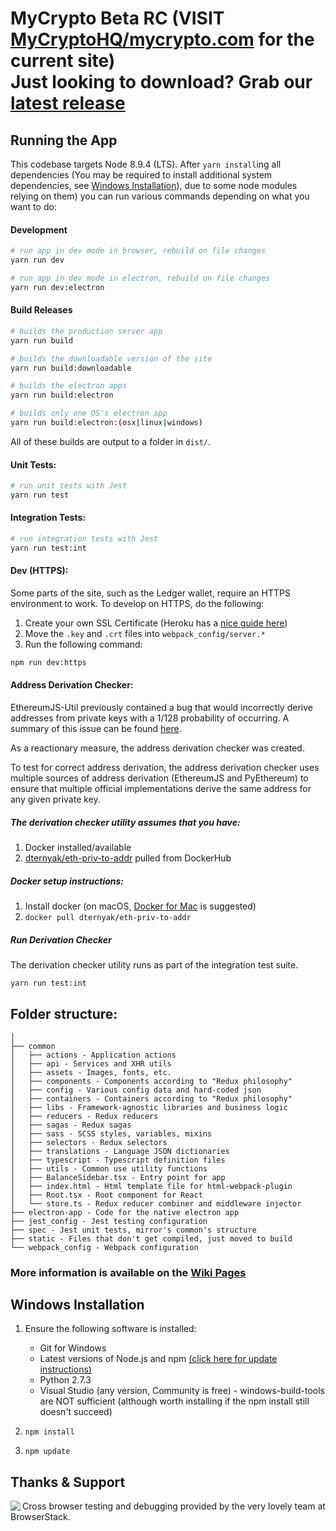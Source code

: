 # MyCrypto Beta RC (VISIT [MyCryptoHQ/mycrypto.com](https://github.com/MyCryptoHQ/mycrypto.com) for the current site)<br/>Just looking to download? Grab our [latest release](https://github.com/MyCryptoHQ/MyCrypto/releases)

[comment]: <> (Greenkeeper badge - https://badges.greenkeeper.io/MyCryptoHq/MyCrypto.svg - https://greenkeeper.io/)
[comment]: <> (Coverage Status - https://coveralls.io/repos/github/MyCryptoHQ/MyCrypto/badge.svg?branch=develop - https://coveralls.io/github/MyCryptoHQ/MyCrypto?branch=develop)

## Running the App

This codebase targets Node 8.9.4 (LTS). After `yarn install`ing all dependencies (You may be required to install additional system dependencies, see [Windows Installation](#windows-installation)), due to some node modules relying on them) you can run various commands depending on what you want to do:

#### Development

```bash
# run app in dev mode in browser, rebuild on file changes
yarn run dev
```

```bash
# run app in dev mode in electron, rebuild on file changes
yarn run dev:electron
```

#### Build Releases

```bash
# builds the production server app
yarn run build
```

```bash
# builds the downloadable version of the site
yarn run build:downloadable
```

```bash
# builds the electron apps
yarn run build:electron

# builds only one OS's electron app
yarn run build:electron:(osx|linux|windows)
```

All of these builds are output to a folder in `dist/`.

#### Unit Tests:

```bash
# run unit tests with Jest
yarn run test
```

#### Integration Tests:

```bash
# run integration tests with Jest
yarn run test:int
```

#### Dev (HTTPS):

Some parts of the site, such as the Ledger wallet, require an HTTPS environment to work. To develop on HTTPS, do the following:

1. Create your own SSL Certificate (Heroku has a [nice guide here](https://devcenter.heroku.com/articles/ssl-certificate-self))
2. Move the `.key` and `.crt` files into `webpack_config/server.*`
3. Run the following command:

```bash
npm run dev:https
```

#### Address Derivation Checker:

EthereumJS-Util previously contained a bug that would incorrectly derive addresses from private keys with a 1/128 probability of occurring. A summary of this issue can be found [here](https://www.reddit.com/r/ethereum/comments/48rt6n/using_myetherwalletcom_just_burned_me_for/d0m4c6l/).

As a reactionary measure, the address derivation checker was created.

To test for correct address derivation, the address derivation checker uses multiple sources of address derivation (EthereumJS and PyEthereum) to ensure that multiple official implementations derive the same address for any given private key.

##### The derivation checker utility assumes that you have:

1. Docker installed/available
2. [dternyak/eth-priv-to-addr](https://hub.docker.com/r/dternyak/eth-priv-to-addr/) pulled from DockerHub

##### Docker setup instructions:

1. Install docker (on macOS, [Docker for Mac](https://docs.docker.com/docker-for-mac/) is suggested)
2. `docker pull dternyak/eth-priv-to-addr`

##### Run Derivation Checker

The derivation checker utility runs as part of the integration test suite.

```bash
yarn run test:int
```

## Folder structure:

```
│
├── common
│   ├── actions - Application actions
│   ├── api - Services and XHR utils
│   ├── assets - Images, fonts, etc.
│   ├── components - Components according to "Redux philosophy"
│   ├── config - Various config data and hard-coded json
│   ├── containers - Containers according to "Redux philosophy"
│   ├── libs - Framework-agnostic libraries and business logic
│   ├── reducers - Redux reducers
│   ├── sagas - Redux sagas
│   ├── sass - SCSS styles, variables, mixins
│   ├── selectors - Redux selectors
│   ├── translations - Language JSON dictionaries
│   ├── typescript - Typescript definition files
│   ├── utils - Common use utility functions
│   ├── BalanceSidebar.tsx - Entry point for app
│   ├── index.html - Html template file for html-webpack-plugin
│   ├── Root.tsx - Root component for React
│   └── store.ts - Redux reducer combiner and middleware injector
├── electron-app - Code for the native electron app
├── jest_config - Jest testing configuration
├── spec - Jest unit tests, mirror's common's structure
├── static - Files that don't get compiled, just moved to build
└── webpack_config - Webpack configuration
```

### More information is available on the [Wiki Pages](https://github.com/MyCryptoHQ/MyCrypto/wiki)

## Windows Installation

1. Ensure the following software is installed:
    - Git for Windows
    - Latest versions of Node.js and npm [(click here for update instructions)](https://stackoverflow.com/a/19584407/2860309)
    - Python 2.7.3
    - Visual Studio (any version, Community is free) - windows-build-tools are NOT sufficient (although worth installing if the npm install still doesn't succeed)
    
2. `npm install`
3. `npm update`

## Thanks & Support

<a href="https://browserstack.com/">
<img src="https://i.imgur.com/Rib9y9E.png" align="left" />
</a>

Cross browser testing and debugging provided by the very lovely team at BrowserStack.
